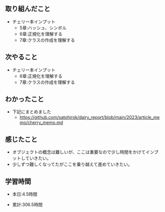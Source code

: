 ## 取り組んだこと
- チェリー本インプット
    - 5章:ハッシュ、シンボル
    - 6章:正規化を理解する
    - 7章:クラスの作成を理解する


## 次やること
- チェリー本インプット
    - 6章:正規化を理解する
    - 7章:クラスの作成を理解する


## わかったこと
- 下記にまとめました
    - https://github.com/satohirok/dairy_report/blob/main/2023/article_memo/cherry_memo.md

## 感じたこと
- オブジェクトの概念は難しいが、ここは重要なので少し時間をかけてインプットしていきたい。
- 少しずつ難しくなってたがここを乗り越えて進めていきたい。

## 学習時間
- 本日:4.5時間

- 累計:306.5時間
